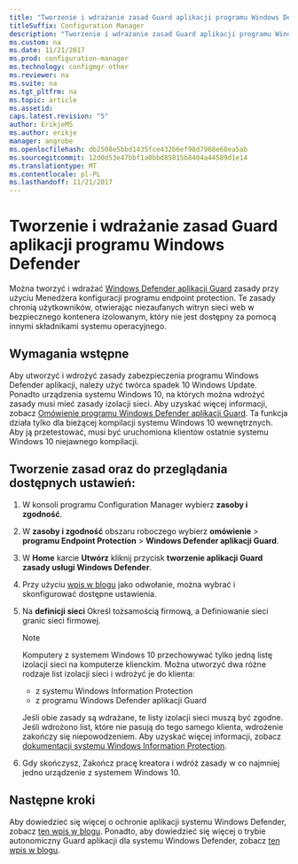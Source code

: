 ```yaml
---
title: "Tworzenie i wdrażanie zasad Guard aplikacji programu Windows Defender"
titleSuffix: Configuration Manager
description: "Tworzenie i wdrażanie zasad Guard aplikacji programu Windows Defender."
ms.custom: na
ms.date: 11/21/2017
ms.prod: configuration-manager
ms.technology: configmgr-other
ms.reviewer: na
ms.suite: na
ms.tgt_pltfrm: na
ms.topic: article
ms.assetid: 
caps.latest.revision: "5"
author: ErikjeMS
ms.author: erikje
manager: angrobe
ms.openlocfilehash: db2508e5bbd1435fce432b6ef98d7968e68ea5ab
ms.sourcegitcommit: 12d0d53e47bbf1a0bbd85015b8404a44589d1e14
ms.translationtype: MT
ms.contentlocale: pl-PL
ms.lasthandoff: 11/21/2017
---
```

# <a name="create-and-deploy-windows-defender-application-guard-policy----1351960---"></a>Tworzenie i wdrażanie zasad Guard aplikacji programu Windows Defender<!-- 1351960 -->

Można tworzyć i wdrażać [Windows Defender aplikacji Guard](https://docs.microsoft.com/windows/threat-protection/windows-defender-application-guard/wd-app-guard-overview) zasady przy użyciu Menedżera konfiguracji programu endpoint protection. Te zasady chronią użytkowników, otwierając niezaufanych witryn sieci web w bezpiecznego kontenera izolowanym, który nie jest dostępny za pomocą innymi składnikami systemu operacyjnego.

## <a name="prerequisites"></a>Wymagania wstępne

Aby utworzyć i wdrożyć zasady zabezpieczenia programu Windows Defender aplikacji, należy użyć twórca spadek 10 Windows Update. Ponadto urządzenia systemu Windows 10, na których można wdrożyć zasady musi mieć zasady izolacji sieci. Aby uzyskać więcej informacji, zobacz [Omówienie programu Windows Defender aplikacji Guard](https://docs.microsoft.com/en-us/windows/threat-protection/windows-defender-application-guard/wd-app-guard-overview). Ta funkcja działa tylko dla bieżącej kompilacji systemu Windows 10 wewnętrznych. Aby ją przetestować, musi być uruchomiona klientów ostatnie systemu Windows 10 niejawnego kompilacji.


## <a name="create-a-policy-and-to-browse-the-available-settings"></a>Tworzenie zasad oraz do przeglądania dostępnych ustawień:

1. W konsoli programu Configuration Manager wybierz **zasoby i zgodność**.
2. W **zasoby i zgodność** obszaru roboczego wybierz **omówienie** > **programu Endpoint Protection** > **Windows Defender aplikacji Guard**.
3. W **Home** karcie **Utwórz** kliknij przycisk **tworzenie aplikacji Guard zasady usługi Windows Defender**.
4. Przy użyciu [wpis w blogu](https://blogs.windows.com/msedgedev/2016/09/27/application-guard-microsoft-edge/#BmJGKPfSjHHzsMmI.97) jako odwołanie, można wybrać i skonfigurować dostępne ustawienia.
5. Na **definicji sieci** Określ tożsamością firmową, a Definiowanie sieci granic sieci firmowej.

    > [!NOTE]
    > Komputery z systemem Windows 10 przechowywać tylko jedną listę izolacji sieci na komputerze klienckim. Można utworzyć dwa różne rodzaje list izolacji sieci i wdrożyć je do klienta:
    >
    >  - z systemu Windows Information Protection
    >  - z programu Windows Defender aplikacji Guard
    >
    > Jeśli obie zasady są wdrażane, te listy izolacji sieci muszą być zgodne. Jeśli wdrożono list, które nie pasują do tego samego klienta, wdrożenie zakończy się niepowodzeniem. Aby uzyskać więcej informacji, zobacz [dokumentacji systemu Windows Information Protection](https://docs.microsoft.com/windows/threat-protection/windows-information-protection/create-wip-policy-using-sccm).
    > 
    > 

6. Gdy skończysz, Zakończ pracę kreatora i wdróż zasady w co najmniej jedno urządzenie z systemem Windows 10.

## <a name="next-steps"></a>Następne kroki
Aby dowiedzieć się więcej o ochronie aplikacji systemu Windows Defender, zobacz [ten wpis w blogu](https://blogs.windows.com/msedgedev/2016/09/27/application-guard-microsoft-edge/#BmJGKPfSjHHzsMmI.97). Ponadto, aby dowiedzieć się więcej o trybie autonomiczny Guard aplikacji dla systemu Windows Defender, zobacz [ten wpis w blogu](https://techcommunity.microsoft.com/t5/Windows-Insider-Program/Windows-Defender-Application-Guard-Standalone-mode/td-p/66903).
